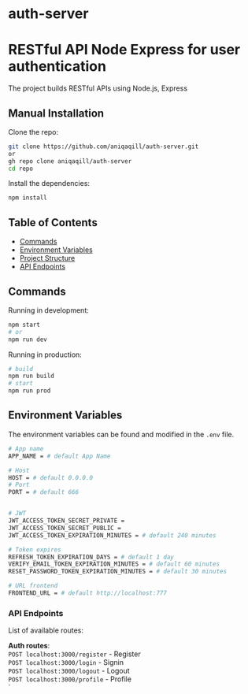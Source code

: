 # auth-server

# RESTful API Node Express for user authentication

The project builds RESTful APIs using Node.js, Express

## Manual Installation

Clone the repo:

```bash
git clone https://github.com/aniqaqill/auth-server.git
or
gh repo clone aniqaqill/auth-server
cd repo
```

Install the dependencies:

```bash
npm install
```
## Table of Contents

- [Commands](#commands)
- [Environment Variables](#environment-variables)
- [Project Structure](#project-structure)
- [API Endpoints](#api-endpoints)

## Commands

Running in development:

```bash
npm start
# or
npm run dev
```

Running in production:

```bash
# build
npm run build
# start
npm run prod
```

## Environment Variables

The environment variables can be found and modified in the `.env` file.

```bash
# App name
APP_NAME = # default App Name

# Host
HOST = # default 0.0.0.0
# Port
PORT = # default 666


# JWT
JWT_ACCESS_TOKEN_SECRET_PRIVATE =
JWT_ACCESS_TOKEN_SECRET_PUBLIC =
JWT_ACCESS_TOKEN_EXPIRATION_MINUTES = # default 240 minutes

# Token expires
REFRESH_TOKEN_EXPIRATION_DAYS = # default 1 day
VERIFY_EMAIL_TOKEN_EXPIRATION_MINUTES = # default 60 minutes
RESET_PASSWORD_TOKEN_EXPIRATION_MINUTES = # default 30 minutes

# URL frontend
FRONTEND_URL = # default http://localhost:777
```

### API Endpoints

List of available routes:

**Auth routes**:\
`POST localhost:3000/register` - Register\
`POST localhost:3000/login` - Signin\
`POST localhost:3000/logout` - Logout\
`POST localhost:3000/profile` - Profile\
`
